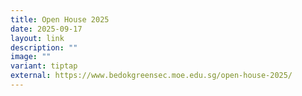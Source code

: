 ```yaml
---
title: Open House 2025
date: 2025-09-17
layout: link
description: ""
image: ""
variant: tiptap
external: https://www.bedokgreensec.moe.edu.sg/open-house-2025/
---
```

